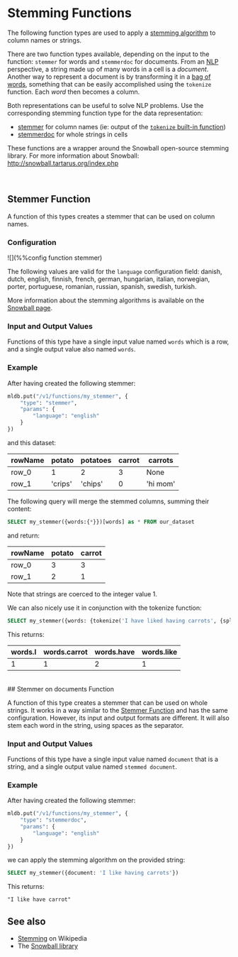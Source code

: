 # Stemming Functions

The following function types are used to apply a
[stemming algorithm](https://en.wikipedia.org/wiki/Stemming) to column names or strings.

There are two function types available, depending on the input to the function: `stemmer` for words
and `stemmerdoc` for documents. From an [NLP](https://en.wikipedia.org/wiki/Natural_language_processing)
perspective, a string made up of many words in a cell is a *document*. Another
way to represent a document is by transforming it in a
[bag of words](https://en.wikipedia.org/wiki/Bag-of-words_model), something that can be easily
accomplished using the `tokenize` function. Each *word* then becomes a column.

Both representations can be useful to solve NLP problems. Use the corresponding stemming
function type for the data representation:

- [stemmer](#stemmer) for column names (ie: output of the [`tokenize` built-in function](../sql/ValueExpression.md.html#importfunctions))
- [stemmerdoc](#stemmerdoc) for whole strings in cells

These functions are a wrapper around the Snowball open-source stemming library.
For more information about Snowball: <http://snowball.tartarus.org/index.php>


<br>

<a name="stemmer"></a>
## Stemmer Function

A function of this types creates a stemmer that can be used on column names.


### Configuration

![](%%config function stemmer)

The following values are valid for the `language` configuration field: danish, dutch,
english, finnish, french, german, hungarian, italian, norwegian, porter, portuguese,
romanian, russian, spanish, swedish, turkish.

More information about the stemming algorithms is available on the
[Snowball page](http://snowball.tartarus.org/texts/stemmersoverview.html).

### Input and Output Values

Functions of this type have a single input value named `words` which is a row, and 
a single output value also named `words`.

### Example

After having created the following stemmer:

```python
mldb.put("/v1/functions/my_stemmer", {
    "type": "stemmer",
    "params": {
        "language": "english"
    }
})
```

and this dataset:

| rowName | potato | potatoes | carrot | carrots |
|-----------|----------|------------|----------|-----------|
|   row_0   |     1    |      2     |     3    |    None   |
|   row_1   | 'crips'  |  'chips'   |     0    | 'hi mom'  |


The following query will merge the stemmed columns, summing their content:

```sql
SELECT my_stemmer({words:{*}})[words] as * FROM our_dataset
```

and return:


| rowName | potato | carrot |
|-----------|----------|----------|
|   row_0   |     3    |     3    |
|   row_1   |     2    |     1    |


Note that strings are coerced to the integer value 1.


We can also nicely use it in conjunction with the tokenize function:

```sql
SELECT my_stemmer({words: {tokenize('I have liked having carrots', {splitChars:' '}) as *}}) as *
```

This returns:

|words.I|words.carrot|words.have|words.like|
|---------|--------------|------------|------------|
|    1    |     1        |     2      |      1     |

<br>
<a name="stemmerdoc"></a>
## Stemmer on documents Function

A function of this type creates a stemmer that can be used on whole strings.
It works in a way similar to the [Stemmer Function](#stemmer) and has the same configuration.
However, its input and output formats are different. It will also stem each word in the string,
using spaces as the separator.


### Input and Output Values

Functions of this type have a single input value named `document` that is a string, and 
a single output value named `stemmed document`.

### Example

After having created the following stemmer:

```python
mldb.put("/v1/functions/my_stemmer", {
    "type": "stemmerdoc",
    "params": {
        "language": "english"
    }
})
```

we can apply the stemming algorithm on the provided string:

```sql
SELECT my_stemmer({document: 'I like having carrots'})
```

This returns:

```
"I like have carrot"
```

## See also

* [Stemming](https://en.wikipedia.org/wiki/Stemming) on Wikipedia
* The [Snowball library](http://snowball.tartarus.org/index.php)
